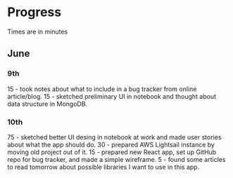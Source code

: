 # Progress
Times are in minutes

## June

### 9th
15 - took notes about what to include in a bug tracker from online article/blog.
15 - sketched preliminary UI in notebook and thought about data structure in MongoDB.

### 10th
75 - sketched better UI desing in notebook at work and made user stories about what the app should do.
30 - prepared AWS Lightsail instance by moving old project out of it.
15 - prepared new React app, set up GitHub repo for bug tracker, and made a simple wireframe.
5 - found some articles to read tomorrow about possible libraries I want to use in this app.
